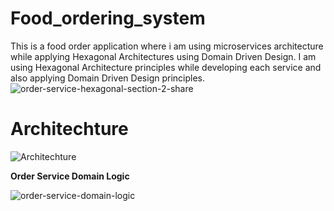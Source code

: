 # Food_ordering_system
This is a food order application where i am using microservices architecture while applying Hexagonal Architectures using Domain Driven Design. I am using Hexagonal Architecture principles while developing each service and also applying Domain Driven Design principles.
![order-service-hexagonal-section-2-share](https://github.com/Nikhil13rathi/Food_ordering_system/assets/66169242/df848ebd-de22-4f7a-8672-0e3dcf7b51d7)

# Architechture
![Architechture](https://github.com/Nikhil13rathi/Food_ordering_system/assets/66169242/f5673f0f-513a-43de-b2a1-71e8e127b288)

**Order Service Domain Logic**


![order-service-domain-logic](https://github.com/Nikhil13rathi/Food_ordering_system/assets/66169242/761f1b79-82f0-423b-8821-1e7d90adb6ae)
